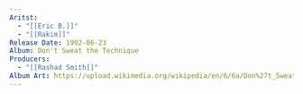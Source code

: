 ```yaml
---
Aritst:
  - "[[Eric B.]]"
  - "[[Rakim]]"
Release Date: 1992-06-23
Album: Don't Sweat the Technique
Producers:
  - "[[Rashad Smith]]"
Album Art: https://upload.wikimedia.org/wikipedia/en/6/6a/Don%27t_Sweat_the_Technique.jpg
---
```

